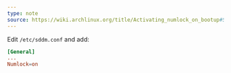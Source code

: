 ```yaml
---
type: note
source: https://wiki.archlinux.org/title/Activating_numlock_on_bootup#SDDM
---
```


Edit `/etc/sddm.conf` and add:
```conf
[General]
...
Numlock=on
```